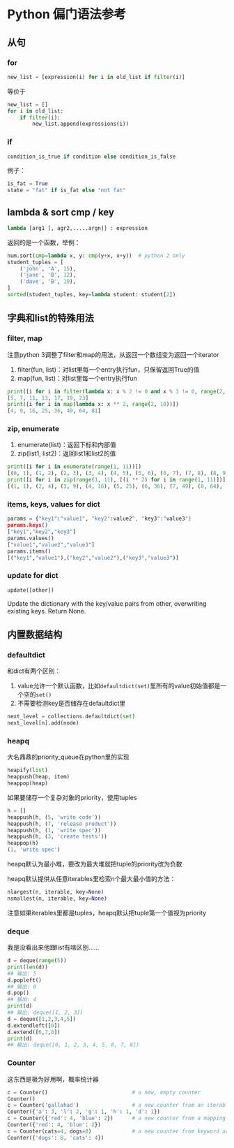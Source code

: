# Python 偏门语法参考

## 从句

### for

```py
new_list = [expression(i) for i in old_list if filter(i)]
```

等价于

```py
new_list = []
for i in old_list:
    if filter(i):
        new_list.append(expressions(i))
```

### if

```py
condition_is_true if condition else condition_is_false
```

例子：

```py
is_fat = True
state = "fat" if is_fat else "not fat"
```

## lambda & sort cmp / key

```py
lambda [arg1 [, agr2,.....argn]] : expression
```

返回的是一个函数，举例：

```py
num.sort(cmp=lambda x, y: cmp(y+x, x+y))  # python 2 only
student_tuples = [
    ('john', 'A', 15),
    ('jane', 'B', 12),
    ('dave', 'B', 10),
]
sorted(student_tuples, key=lambda student: student[2])
```

## 字典和list的特殊用法

### filter, map

注意python 3调整了filter和map的用法，从返回一个数组变为返回一个iterator

1. filter(fun, list)：对list里每一个entry执行fun，只保留返回True的值
2. map(fun, list)：对list里每一个entry执行fun

```py
print([i for i in filter(lambda x: x % 2 != 0 and x % 3 != 0, range(2, 25))])
[5, 7, 11, 13, 17, 19, 23]
print([i for i in map(lambda x: x ** 2, range(2, 10))])
[4, 9, 16, 25, 36, 49, 64, 81]
```

### zip, enumerate

1. enumerate(list)：返回下标和内部值
2. zip(list1, list2)：返回list1和list2的值

```py
print([i for i in enumerate(range(1, 11))])
[(0, 1), (1, 2), (2, 3), (3, 4), (4, 5), (5, 6), (6, 7), (7, 8), (8, 9), (9, 10)]
print([i for i in zip(range(1, 11), [(i ** 2) for i in range(1, 11)])])
[(1, 1), (2, 4), (3, 9), (4, 16), (5, 25), (6, 36), (7, 49), (8, 64), (9, 81), (10, 100)]
```

### items, keys, values for dict

```py
params = {"key1":"value1", "key2":value2", "key3":"value3"}
params.keys()
["key1","key2","key3"]
params.values()
["value1","value2","value3"]
params.items()
[("key1","value1"),("key2","value2"),("key3","value3")]
```

### update for dict

```py
update([other])
```

Update the dictionary with the key/value pairs from other, overwriting existing keys. Return None.

## 内置数据结构

### defaultdict

和dict有两个区别：

1. value允许一个默认函数，比如`defaultdict(set)`里所有的value初始值都是一个空的`set()`
2. 不需要检测key是否储存在defaultdict里

```py
next_level = collections.defaultdict(set)
next_level[n].add(node)
```

### heapq

大名鼎鼎的priority_queue在python里的实现

```py
heapify(list)
heappush(heap, item)
heappop(heap)
```

如果要储存一个复杂对象的priority，使用tuples

```py
h = []
heappush(h, (5, 'write code'))
heappush(h, (7, 'release product'))
heappush(h, (1, 'write spec'))
heappush(h, (3, 'create tests'))
heappop(h)
(1, 'write spec')
```

heapq默认为最小堆，要改为最大堆就把tuple的priority改为负数

heapq默认提供从任意iterables里检索n个最大最小值的方法：

```py
nlargest(n, iterable, key=None)
nsmallest(n, iterable, key=None)
```

注意如果iterables里都是tuples，heapq默认把tuple第一个值视为priority

### deque

我是没看出来他跟list有啥区别……

```py
d = deque(range(5))
print(len(d))
## 输出: 5
d.popleft()
## 输出: 0
d.pop()
## 输出: 4
print(d)
## 输出: deque([1, 2, 3])
d = deque([1,2,3,4,5])
d.extendleft([0])
d.extend([6,7,8])
print(d)
## 输出: deque([0, 1, 2, 3, 4, 5, 6, 7, 8])
```

### Counter

这东西是极为好用啊，概率统计器

```py
c = Counter()                           # a new, empty counter
Counter()
c = Counter('gallahad')                 # a new counter from an iterable
Counter({'a': 3, 'l': 2, 'g': 1, 'h': 1, 'd': 1})
c = Counter({'red': 4, 'blue': 2})      # a new counter from a mapping
Counter({'red': 4, 'blue': 2})
c = Counter(cats=4, dogs=8)             # a new counter from keyword args
Counter({'dogs': 8, 'cats': 4})
```
